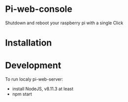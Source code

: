 # Pi-web-console

Shutdown and reboot your raspberry pi with a single Click

# Installation

# Development

To run localy pi-web-server:
* install NodeJS, v8.11.3 at least
* npm start
